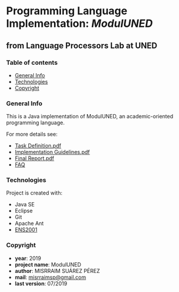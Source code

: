 # Programming Language Implementation: *ModulUNED*
## from Language Processors Lab at UNED

### Table of contents

* [General Info](#general-info)
* [Technologies](#technologies)
* [Copyright](#copyright)

### General Info

This is a Java implementation of ModulUNED, an academic-oriented programming language.

For more details see:
- [Task Definition.pdf](https://github.com/misrraimsp/ModulUNED_compiler/blob/master/Task%20Definition.pdf)
- [Implementation Guidelines.pdf](https://github.com/misrraimsp/ModulUNED_compiler/blob/master/Implementation%20Guidelines.pdf)
- [Final Report.pdf](https://github.com/misrraimsp/ModulUNED_compiler/blob/master/Final%20Report.pdf)
- [FAQ](https://github.com/misrraimsp/ModulUNED_compiler/tree/master/FAQ)

### Technologies
Project is created with:
* Java SE
* Eclipse
* Git
* Apache Ant
* [ENS2001](https://ens2001.falvarez.es/)
	
### Copyright

- **year**: 2019
- **project name**:   	 ModulUNED
- **author**:       	 MISRRAIM SUÁREZ PÉREZ
- **mail**:        	 misrraimsp@gmail.com
- **last version**:    07/2019

